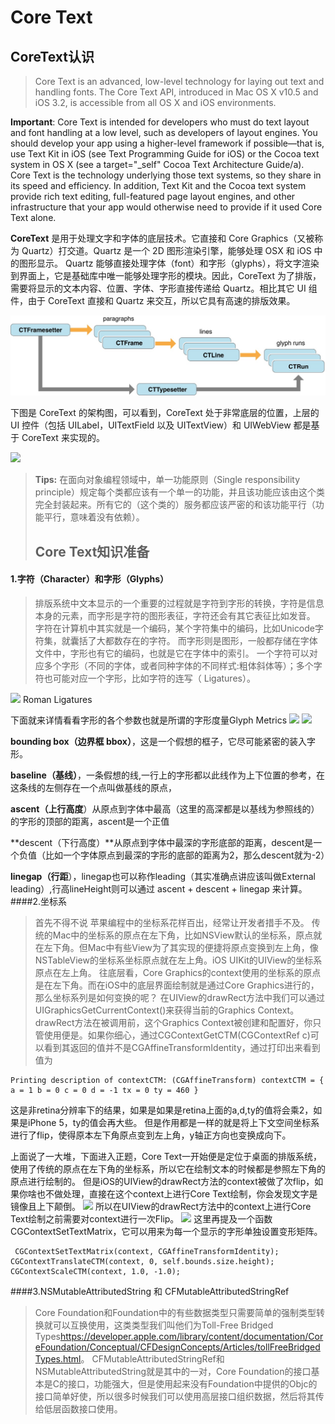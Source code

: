 # **Core Text**

## CoreText认识

> Core Text is an advanced, low-level technology for laying out text and handling fonts. The Core Text API, introduced in Mac OS X v10.5 and iOS 3.2, is accessible from all OS X and iOS environments.

**Important**: Core Text is intended for developers who must do text layout and font handling at a low level, such as developers of layout engines. You should develop your app using a higher-level framework if possible—that is, use Text Kit in iOS \(see Text Programming Guide for iOS\) or the Cocoa text system in OS X \(see a target="\_self" Cocoa Text Architecture Guide\/a\). Core Text is the technology underlying those text systems, so they share in its speed and efficiency. In addition, Text Kit and the Cocoa text system provide rich text editing, full-featured page layout engines, and other infrastructure that your app would otherwise need to provide if it used Core Text alone.

**CoreText** 是用于处理文字和字体的底层技术。它直接和 Core Graphics（又被称为 Quartz）打交道。Quartz 是一个 2D 图形渲染引擎，能够处理 OSX 和 iOS 中的图形显示。
Quartz 能够直接处理字体（font）和字形（glyphs），将文字渲染到界面上，它是基础库中唯一能够处理字形的模块。因此，CoreText 为了排版，需要将显示的文本内容、位置、字体、字形直接传递给 Quartz。相比其它 UI 组件，由于 CoreText 直接和 Quartz 来交互，所以它具有高速的排版效果。

![](/assets/1FF7A6E2-834E-4A77-9B5F-4543F4D64711.png)

下图是 CoreText 的架构图，可以看到，CoreText 处于非常底层的位置，上层的 UI 控件（包括 UILabel，UITextField 以及 UITextView）和 UIWebView 都是基于 CoreText 来实现的。

![](http://tangqiao.b0.upaiyun.com/coretext/coretext_arch.png)

> **Tips:**
> 在面向对象编程领域中，单一功能原则（Single responsibility principle）规定每个类都应该有一个单一的功能，并且该功能应该由这个类完全封装起来。所有它的（这个类的）服务都应该严密的和该功能平行（功能平行，意味着没有依赖）。
> 
> ## Core Text知识准备

#### 1.字符（Character）和字形（Glyphs）

> 排版系统中文本显示的一个重要的过程就是字符到字形的转换，字符是信息本身的元素，而字形是字符的图形表征，字符还会有其它表征比如发音。 字符在计算机中其实就是一个编码，某个字符集中的编码，比如Unicode字符集，就囊括了大都数存在的字符。 而字形则是图形，一般都存储在字体文件中，字形也有它的编码，也就是它在字体中的索引。 一个字符可以对应多个字形（不同的字体，或者同种字体的不同样式:粗体斜体等）；多个字符也可能对应一个字形，比如字符的连写（ Ligatures）。

![
](http://ww1.sinaimg.cn/large/65cc0af7gw1e2u5ypr899g.gif)
 Roman Ligatures

下面就来详情看看字形的各个参数也就是所谓的字形度量Glyph Metrics
![](http://ww3.sinaimg.cn/large/65cc0af7jw1e2ucdlrkfbg.gif)
![](http://ww2.sinaimg.cn/large/65cc0af7gw1e2u242uytyg.gif)

**bounding box（边界框 bbox）**，这是一个假想的框子，它尽可能紧密的装入字形。

**baseline（基线）**，一条假想的线,一行上的字形都以此线作为上下位置的参考，在这条线的左侧存在一个点叫做基线的原点，

**ascent（上行高度**）从原点到字体中最高（这里的高深都是以基线为参照线的）的字形的顶部的距离，ascent是一个正值

**descent（下行高度）**从原点到字体中最深的字形底部的距离，descent是一个负值（比如一个字体原点到最深的字形的底部的距离为2，那么descent就为-2）

**linegap（行距**），linegap也可以称作leading（其实准确点讲应该叫做External leading）,行高lineHeight则可以通过 ascent + descent + linegap 来计算。
####2.坐标系 

>首先不得不说 苹果编程中的坐标系花样百出，经常让开发者措手不及。 传统的Mac中的坐标系的原点在左下角，比如NSView默认的坐标系，原点就在左下角。但Mac中有些View为了其实现的便捷将原点变换到左上角，像NSTableView的坐标系坐标原点就在左上角。iOS UIKit的UIView的坐标系原点在左上角。  往底层看，Core Graphics的context使用的坐标系的原点是在左下角。而在iOS中的底层界面绘制就是通过Core Graphics进行的，那么坐标系列是如何变换的呢？ 在UIView的drawRect方法中我们可以通过UIGraphicsGetCurrentContext()来获得当前的Graphics Context。drawRect方法在被调用前，这个Graphics Context被创建和配置好，你只管使用便是。如果你细心，通过CGContextGetCTM(CGContextRef c)可以看到其返回的值并不是CGAffineTransformIdentity，通过打印出来看到值为

```
Printing description of contextCTM: (CGAffineTransform) contextCTM = { a = 1 b = 0 c = 0 d = -1 tx = 0 ty = 460 }

```

这是非retina分辨率下的结果，如果是如果是retina上面的a,d,ty的值将会乘2，如果是iPhone 5，ty的值会再大些。 但是作用都是一样的就是将上下文空间坐标系进行了flip，使得原本左下角原点变到左上角，y轴正方向也变换成向下。

上面说了一大堆，下面进入正题，Core Text一开始便是定位于桌面的排版系统，使用了传统的原点在左下角的坐标系，所以它在绘制文本的时候都是参照左下角的原点进行绘制的。 但是iOS的UIView的drawRect方法的context被做了次flip，如果你啥也不做处理，直接在这个context上进行Core Text绘制，你会发现文字是镜像且上下颠倒。
![](http://ww4.sinaimg.cn/large/65cc0af7gw1e2uwkpr6rfj.jpg)
所以在UIView的drawRect方法中的context上进行Core Text绘制之前需要对context进行一次Flip。
![](http://ww1.sinaimg.cn/large/65cc0af7gw1e2uwlh7zvej.jpg)
这里再提及一个函数CGContextSetTextMatrix，它可以用来为每一个显示的字形单独设置变形矩阵。

```objc
 CGContextSetTextMatrix(context, CGAffineTransformIdentity); CGContextTranslateCTM(context, 0, self.bounds.size.height); CGContextScaleCTM(context, 1.0, -1.0);

```

####3.NSMutableAttributedString 和 CFMutableAttributedStringRef 
>Core Foundation和Foundation中的有些数据类型只需要简单的强制类型转换就可以互换使用，这类类型我们叫他们为Toll-Free Bridged Types<https://developer.apple.com/library/content/documentation/CoreFoundation/Conceptual/CFDesignConcepts/Articles/tollFreeBridgedTypes.html>。  CFMutableAttributedStringRef和NSMutableAttributedString就是其中的一对，Core Foundation的接口基本是C的接口，功能强大，但是使用起来没有Foundation中提供的Objc的接口简单好使，所以很多时候我们可以使用高层接口组织数据，然后将其传给低层函数接口使用。
